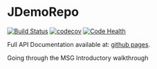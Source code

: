 # JDemoRepo
[![Build Status](https://travis-ci.org/JohnnyC1423/JDemoRepo.svg?branch=master)](https://travis-ci.org/JohnnyC1423/JDemoRepo)
[![codecov](https://codecov.io/gh/JohnnyC1423/JDemoRepo/branch/master/graph/badge.svg)](https://codecov.io/gh/JohnnyC1423/JDemoRepo)
[![Code Health](https://landscape.io/github/JohnnyC1423/JDemoRepo/master/landscape.svg?style=flat)](https://landscape.io/github/JohnnyC1423/JDemoRepo/master)

Full API Documentation available at: [github pages](https://JohnnyC1423.github.io/JPackage/).  

Going through the MSG Introductory walkthrough
